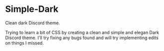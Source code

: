 # Simple-Dark
Clean dark Discord theme.

Trying to learn a bit of CSS by creating a clean and simple and elegan Dark Discord theme. I'll try fixing any bugs found and will try implementing edits on things I missed.
